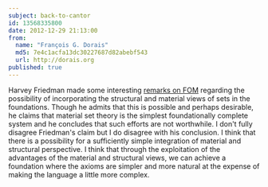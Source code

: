 ```yaml
---
subject: back-to-cantor
id: 13568335800
date: 2012-12-29 21:13:00
from:
  name: "François G. Dorais"
  md5: 7e4c1acfa13dc30227687d82abebf543
  url: http://dorais.org
published: true
---
```

Harvey Friedman made some interesting [remarks on FOM](http://cs.nyu.edu/pipermail/fom/1997-November/000143.html) regarding the possibility of incorporating the structural and material views of sets in the foundations. Though he admits that this is possible and perhaps desirable, he claims that material set theory is the simplest foundationally complete system and he concludes that such efforts are not worthwhile. I don't fully disagree Friedman's claim but I do disagree with his conclusion. I think that there is a possibility for a sufficiently simple integration of material and structural perspective. I think that through the exploitation of the advantages of the material and structural views, we can achieve a foundation where the axioms are simpler and more natural at the expense of making the language a little more complex.
